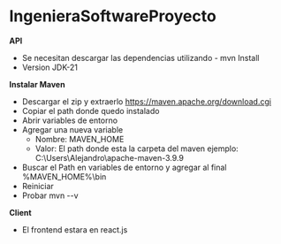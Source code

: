# IngenieraSoftwareProyecto

**API**
* Se necesitan descargar las dependencias utilizando - mvn Install
* Version JDK-21

**Instalar Maven**
* Descargar el zip y extraerlo https://maven.apache.org/download.cgi
* Copiar el path donde quedo instalado
* Abrir variables de entorno
* Agregar una nueva variable 
    - Nombre: MAVEN_HOME
    - Valor: El path donde esta la carpeta del maven ejemplo: C:\Users\Alejandro\apache-maven-3.9.9
* Buscar el Path en variables de entorno y agregar al final %MAVEN_HOME%\bin
* Reiniciar
* Probar mvn --v 

**Client**
* El frontend estara en react.js